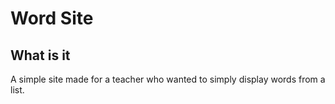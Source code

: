 # Word Site

## What is it

A simple site made for a teacher who wanted to simply display words from
a list.
